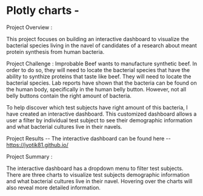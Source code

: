 # Plotly charts - 

Project Overview :

This project focuses on building an interactive dashboard to visualize the bacterial species living in the navel of candidates of a research about meant protein synthesis from human bacteria. 

Project Challenge : Improbable Beef wants to manufacture synthetic beef. In order to do so, they will need to locate the bacterial species that have the ability to synthize proteins that taste like beef. They will need to locate the bacterial species. 
Lab reports have shown that the bacteria can be found on the human body, specifically in the human belly button. However, not all belly buttons contain the right amount of bacteria. 

To help discover which test subjects have right amount of this bacteria, I have created an interactive dashboard. This customized dashboard allows a user a filter by individual test subject to see their demographic information and what bacterial cultures live in their navels. 

Project Results -- The interactive dashboard can be found here -- https://jyotik81.github.io/


Project Summary :

The interactive dashboard has a dropdown menu to filter test subjects. There are three charts to visualize test subjects demographic information and what bacterial cultures live in their navel. Hovering over the charts will also reveal more detailed information. 

